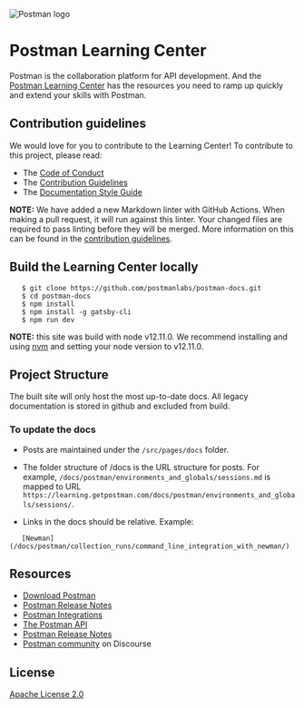 ![Postman logo](https://assets.getpostman.com/common-share/postman-github-logo.png "Postman logo")

# Postman Learning Center

Postman is the collaboration platform for API development. And the [Postman Learning Center](https://learning.getpostman.com/) has the resources you need to ramp up quickly and extend your skills with Postman.

## Contribution guidelines

We would love for you to contribute to the Learning Center! To contribute to this project, please read:

* The [Code of Conduct](https://community.getpostman.com/t/postman-code-of-conduct/5)
* The [Contribution Guidelines](CONTRIBUTING.md)
* The [Documentation Style Guide](DOCS_STYLE_GUIDE.md)

**NOTE:** We have added a new Markdown linter with GitHub Actions. When making a pull request, it will run against this linter. Your changed files are required to pass linting before they will be merged. More information on this can be found in the [contribution guidelines](CONTRIBUTING.md).

## Build the Learning Center locally

```
   $ git clone https://github.com/postmanlabs/postman-docs.git
   $ cd postman-docs
   $ npm install
   $ npm install -g gatsby-cli
   $ npm run dev
```

**NOTE:** this site was build with node v12.11.0. We recommend installing and using [nvm](https://github.com/nvm-sh/nvm) and setting your node version to v12.11.0.

## Project Structure

The built site will only host the most up-to-date docs. All legacy documentation is stored in github and excluded from build.

### To update the docs

* Posts are maintained under the `/src/pages/docs` folder.

* The folder structure of /docs is the URL structure for posts. For example, `/docs/postman/environments_and_globals/sessions.md` is mapped to URL `https://learning.getpostman.com/docs/postman/environments_and_globals/sessions/`.

* Links in the docs should be relative. Example:

```
   [Newman](/docs/postman/collection_runs/command_line_integration_with_newman/)
```

## Resources

* [Download Postman](https://www.getpostman.com/downloads/)
* [Postman Release Notes](https://www.getpostman.com/downloads/release-notes)
* [Postman Integrations](https://www.getpostman.com/integrations/)
* [The Postman API](https://docs.api.getpostman.com/)
* [Postman Release Notes](https://www.getpostman.com/downloads/release-notes)
* [Postman community](https://community.getpostman.com/) on Discourse

## License

[Apache License 2.0](LICENSE)
